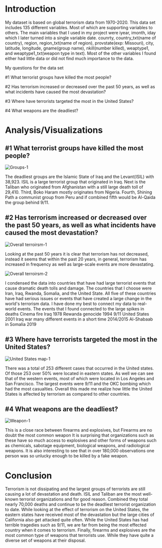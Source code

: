 # Introduction

My dataset is based on global terrorism data from 1970-2020. This data set includes 135 different variables. Most of which are supporting variables to others. The main variables that I used in my project were iyear, imonth, iday which I later turned into a single variable date. counrty, country_txt(name of country), region, region_txt(name of region), provstate(exp: Missouri), city, latitude, longitude, gname(group name), nkill(number killed), weaptype1, and  weaptype1_txt(weapon type in text). Most of the other variables I found either had little data or did not find much importance to the data.

My questions for the data set

#1 What terrorist groups have killed the most people?

#2 Has terrorism increased or decreased over the past 50 years, as well as what incidents have caused the most devastation?

#3 Where have terrorists targeted the most in the United States?

#4 What weapons are the deadliest?

# Analysis/Visualizations

## #1 What terrorist groups have killed the most people?


![Groups-1](https://user-images.githubusercontent.com/95449976/206513925-3edb5363-ab0a-4b0c-9388-93cf06ac9104.png)


The deadliest groups are the Islamic State of Iraq and the Levant(ISIL) with 38,923. ISIL is a large terrorist group that originated in Iraq. Next is the Taliban who originated from Afghanistan with a still large death toll of 29,410. Third, Boko Haram mostly originates from Nigeria. Fourth, Shining Path a communist group from Peru and if combined fifth would be Al-Qaida the group behind 9/11.


## #2 Has terrorism increased or decreased over the past 50 years, as well as what incidents have caused the most devastation?


![Overall terroirsm-1](https://user-images.githubusercontent.com/95449976/206345605-348bf63d-14ca-4470-904e-c9b857395367.png)


Looking at the past 50 years it is clear that terrorism has not decreased, instead it seems that within the past 20 years, in general, terrorism has increased in frequency as well as large-scale events are more devastating.


![Overall terroirsm-2](https://user-images.githubusercontent.com/95449976/206345663-b1c3446e-49e8-4049-b198-64069345ac7b.png)


I condensed the data into countries that have had large terrorist events that cause dramatic death tolls and damage. The countries that I choose were Iran, Iraq, Rwanda, Somalia, and the United State. All five of these countries have had serious issues or events that have created a large change in the world's terrorism data. I have done my best to connect my data to real-world events. 
The events that I found connected to the large spikes in deaths
Cinema fire Iraq 1978
Rewanda genocide 1994
9/11 United States 2001
Iraq war many different events in a short time 2014/2015
Al-Shabaab in Somalia 2019


## #3 Where have terrorists targeted the most in the United States?


![United States map-1](https://user-images.githubusercontent.com/95449976/206514095-8e026d25-e61d-4008-bb4b-38e1bcbff0c5.png)


There was a total of 253 different cases that occurred in the United states. Of those 253 over 50% were located in eastern states. As well we can see that of the western events, most of which were located in Los Angeles and San Francisco. The largest events were 9/11 and the OKC bombing which had the most casualties. Overall this made me realize how little the United States is affected by terrorism as compared to other countries.


## #4 What weapons are the deadliest?


![Weapon-1](https://user-images.githubusercontent.com/95449976/206514150-8b6818a2-5d80-4d1f-a725-1ceb97e529ab.png)


This is a close race between firearms and explosives, but Firearms are no doubt the most common weapon It is surprising that organizations such as these have so much access to explosives and other forms of weapons such as chemicals, sabotage equipment, biological weapons, and radiological weapons. It is also interesting to see that in over 180,000 observations one person was so unlucky enough to be killed by a fake weapon.


# Conclusion

Terrorism is not dissipating and the largest groups of terrorists are still causing a lot of devastation and death.  ISIL and Taliban are the most well-known terrorist organizations and for good reason. Combined they total nearly 70,000 deaths and continue to be the deadliest terrorist organization to date. While looking at the effect of terrorism on the United States, the eastern states have received most of the devastation but the large cities of California also get attacked quite often. While the United States has had terrible tragedies such as 9/11, we are far from being the most effected country when it comes to terrorism. Finally, firearms and explosives are the most common type of weapons that terrorists use. While they have quite a diverse set of weapons at their disposal.

